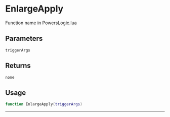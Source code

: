 # EnlargeApply
Function name in PowersLogic.lua
## Parameters
`triggerArgs`
## Returns
`none`
## Usage
```lua
function EnlargeApply(triggerArgs)
```
---
